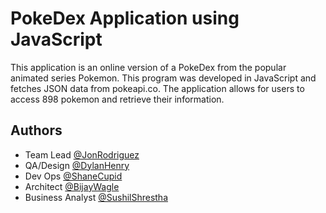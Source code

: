 
# PokeDex Application using JavaScript

This application is an online version of a PokeDex from the popular animated series
Pokemon. This program was developed in JavaScript and fetches JSON data from pokeapi.co.
The application allows for users to access 898 pokemon and retrieve their information.


## Authors

- Team Lead [@JonRodriguez](https://www.github.com/Jonrodriguez98)
- QA/Design [@DylanHenry](https://www.github.com/dlnhnr)
- Dev Ops [@ShaneCupid](https://www.github.com/ShaneCupid)
- Architect [@BijayWagle](https://www.github.com/BijayWagle)
- Business Analyst [@SushilShrestha](https://www.github.com/sushinshrestha1974)
